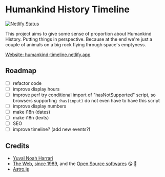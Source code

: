 # Humankind History Timeline

[![Netlify Status](https://api.netlify.com/api/v1/badges/5d98cb02-a50f-407a-a04b-a42b3ca06e11/deploy-status)](https://app.netlify.com/sites/humankind-timeline/deploys)

This project aims to give some sense of proportion about Humankind History. Putting things in perspective.
Because at the end we're just a couple of animals on a big rock flying through space's emptyness.

[Website: humankind-timeline.netlify.app](https://humankind-timeline.netlify.app)

## Roadmap

- [ ] refactor code
- [ ] improve display hours
- [ ] improve perf try conditional import of "hasNotSupported" script, so browsers supporting `:has(input)` do not even have to have this script
- [ ] improve display numbers
- [ ] make i18n (dates)
- [ ] make i18n (texts)
- [ ] SEO
- [ ] improve timeline? (add new events?)

## Credits

- [Yuval Noah Harrari](https://www.ynharari.com/)
- [The Web](https://www.laquadrature.net/), [since 1989](https://www.eff.org/), and the [Open Source softwares](https://framasoft.org/en/) 😘 🙌
- [Astro.js](https://astro.build)

